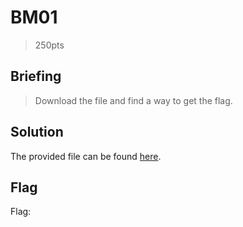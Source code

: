 # BM01
> 250pts

## Briefing
> Download the file and find a way to get the flag.

## Solution
The provided file can be found [here](bm01.zip).

## Flag
Flag: ` `
